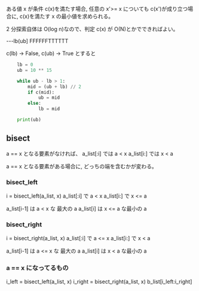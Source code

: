 ある値 x が条件 c(x)を満たす場合, 任意の x'>= x についても c(x')が成り立つ場合に, c(x)を満たす x の最小値を求められる。

2 分探索自体は O(log n)なので、判定 c(x) が O(N)とかでできればよい。

---lb(ub]
FFFFFFTTTTTT

c(lb) -> False, c(ub) -> True とすると

```python
    lb = 0
    ub = 10 ** 15

    while ub - lb > 1:
        mid = (ub + lb) // 2
        if c(mid):
            ub = mid
        else:
            lb = mid

    print(ub)

```

## bisect

a == x となる要素がなければ、
a_list[:i] では a < x
a_list[i:] では x < a

a == x となる要素がある場合に, どっちの端を含むかが変わる。

### bisect_left

i = bisect_left(a_list, x)
a_list[:i] で a < x
a_list[i:] で x <= a

a_list[i-1] は a < x な 最大の a
a_list[i] は x <= a な最小の a

### bisect_right

i = bisect_right(a_list, x)
a_list[:i] で a <= x
a_list[i:] で x < a

a_list[i-1] は a <= x な 最大の a
a_list[i] は x < a な最小の a

### a == x になってるもの

i_left = bisect_left(a_list, x)
i_right = bisect_right(a_list, x)
b_list[i_left:i_right]
